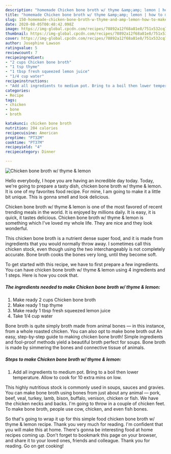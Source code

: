 ```yaml
---
description: "homemade Chicken bone broth w/ thyme &amp;amp; lemon | how to make homemade Chicken bone broth w/ thyme &amp;amp; lemon"
title: "homemade Chicken bone broth w/ thyme &amp;amp; lemon | how to make homemade Chicken bone broth w/ thyme &amp;amp; lemon"
slug: 150-homemade-chicken-bone-broth-w-thyme-and-amp-lemon-how-to-make-homemade-chicken-bone-broth-w-thyme-and-amp-lemon
date: 2020-08-05T00:48:42.098Z
image: https://img-global.cpcdn.com/recipes/78892a12f68a81e8/751x532cq70/chicken-bone-broth-w-thyme-lemon-recipe-main-photo.jpg
thumbnail: https://img-global.cpcdn.com/recipes/78892a12f68a81e8/751x532cq70/chicken-bone-broth-w-thyme-lemon-recipe-main-photo.jpg
cover: https://img-global.cpcdn.com/recipes/78892a12f68a81e8/751x532cq70/chicken-bone-broth-w-thyme-lemon-recipe-main-photo.jpg
author: Josephine Lawson
ratingvalue: 5
reviewcount: 7
recipeingredient:
- "2 cups Chicken bone broth"
- "1 tsp thyme"
- "1 tbsp fresh squeezed lemon juice"
- "1/4 cup water"
recipeinstructions:
- "Add all ingredients to medium pot. Bring to a boil then lower temperature. Allow to cook for 10 extra mins on low."
categories:
- Recipe
tags:
- chicken
- bone
- broth

katakunci: chicken bone broth 
nutrition: 204 calories
recipecuisine: American
preptime: "PT32M"
cooktime: "PT37M"
recipeyield: "4"
recipecategory: Dinner

---
```



![Chicken bone broth w/ thyme &amp; lemon](https://img-global.cpcdn.com/recipes/78892a12f68a81e8/751x532cq70/chicken-bone-broth-w-thyme-lemon-recipe-main-photo.jpg)

Hello everybody, I hope you are having an incredible day today. Today, we're going to prepare a tasty dish, chicken bone broth w/ thyme &amp; lemon. It is one of my favorites food recipe. For mine, I am going to make it a little bit unique. This is gonna smell and look delicious.

Chicken bone broth w/ thyme &amp; lemon is one of the most favored of recent trending meals in the world. It is enjoyed by millions daily. It is easy, it is quick, it tastes delicious. Chicken bone broth w/ thyme &amp; lemon is something which I've loved my whole life. They are nice and they look wonderful.

This chicken bone broth is a nutrient dense super food, and it is made from ingredients that you would normally throw away. I sometimes call this chicken stock, even though using the two interchangeably is not completely accurate. Bone broth cooks the bones very long, until they become soft.


To get started with this recipe, we have to first prepare a few ingredients. You can have chicken bone broth w/ thyme &amp; lemon using 4 ingredients and 1 steps. Here is how you cook that.

<!--inarticleads1-->

##### The ingredients needed to make Chicken bone broth w/ thyme &amp; lemon:

1. Make ready 2 cups Chicken bone broth
1. Make ready 1 tsp thyme
1. Make ready 1 tbsp fresh squeezed lemon juice
1. Take 1/4 cup water


Bone broth is quite simply broth made from animal bones — in this instance, from a whole roasted chicken. You can also opt to make bone broth out An easy, step-by-step guide to making chicken bone broth! Simple ingredients and fool-proof methods yield a beautiful broth perfect for soups. Bone broth is made by simmering the bones and connective tissue of animals. 

<!--inarticleads2-->

##### Steps to make Chicken bone broth w/ thyme &amp; lemon:

1. Add all ingredients to medium pot. Bring to a boil then lower temperature. Allow to cook for 10 extra mins on low.


This highly nutritious stock is commonly used in soups, sauces and gravies. You can make bone broth using bones from just about any animal — pork, beef, veal, turkey, lamb, bison, buffalo, venison, chicken or fish. We have the chicken necks and backs. I&#39;m going to throw in a couple of chicken feet. To make bone broth, people use cow, chicken, and even fish bones. 

So that's going to wrap it up for this simple food chicken bone broth w/ thyme &amp; lemon recipe. Thank you very much for reading. I'm confident that you will make this at home. There's gonna be interesting food at home recipes coming up. Don't forget to bookmark this page on your browser, and share it to your loved ones, friends and colleague. Thank you for reading. Go on get cooking!
